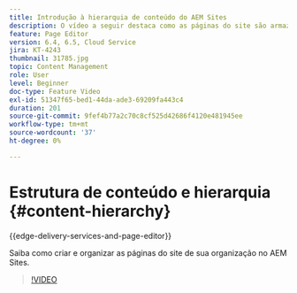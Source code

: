 ```yaml
---
title: Introdução à hierarquia de conteúdo do AEM Sites
description: O vídeo a seguir destaca como as páginas do site são armazenadas no AEM para sua organização.
feature: Page Editor
version: 6.4, 6.5, Cloud Service
jira: KT-4243
thumbnail: 31785.jpg
topic: Content Management
role: User
level: Beginner
doc-type: Feature Video
exl-id: 51347f65-bed1-44da-ade3-69209fa443c4
duration: 201
source-git-commit: 9fef4b77a2c70c8cf525d42686f4120e481945ee
workflow-type: tm+mt
source-wordcount: '37'
ht-degree: 0%

---
```


# Estrutura de conteúdo e hierarquia {#content-hierarchy}

{{edge-delivery-services-and-page-editor}}

Saiba como criar e organizar as páginas do site de sua organização no AEM Sites.

>[!VIDEO](https://video.tv.adobe.com/v/31785?quality=12&learn=on)
